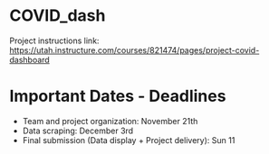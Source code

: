 # COVID_dash

Project instructions link: https://utah.instructure.com/courses/821474/pages/project-covid-dashboard

# Important Dates - Deadlines
* Team and project organization: November 21th
* Data scraping: December 3rd
* Final submission (Data display + Project delivery): Sun 11
